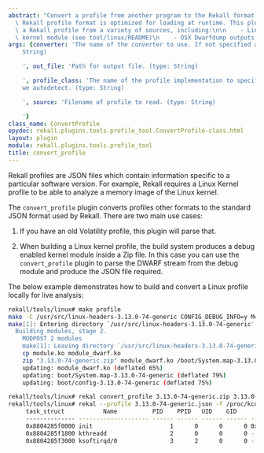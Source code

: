 ```yaml
---
abstract: "Convert a profile from another program to the Rekall format.\n\n    The\
  \ Rekall profile format is optimized for loading at runtime. This plugin\n    produces\
  \ a Rekall profile from a variety of sources, including:\n\n    - Linux debug compiled\
  \ kernel module (see tool/linux/README)\n    - OSX Dwarfdump outputs.\n    "
args: {converter: 'The name of the converter to use. If not specified autoguess. (type:
    String)

    ', out_file: 'Path for output file. (type: String)

    ', profile_class: 'The name of the profile implementation to specify. If not specified,
    we autodetect. (type: String)

    ', source: 'Filename of profile to read. (type: String)

    '}
class_name: ConvertProfile
epydoc: rekall.plugins.tools.profile_tool.ConvertProfile-class.html
layout: plugin
module: rekall.plugins.tools.profile_tool
title: convert_profile
---
```


Rekall profiles are JSON files which contain information specific to a
particular software version. For example, Rekall requires a Linux Kernel profile
to be able to analyze a memory image of the Linux kernel.

The `convert_profile` plugin converts profiles other formats to the standard
JSON format used by Rekall. There are two main use cases:

1. If you have an old Volatility profile, this plugin will parse that.

2. When building a Linux kernel profile, the build system produces a debug
   enabled kernel module inside a Zip file. In this case you can use the
   `convert_profile` plugin to parse the DWARF stream from the debug module and
   produce the JSON file required.


The below example demonstrates how to build and convert a Linux profile locally
for live analysis:

```sh
rekall/tools/linux# make profile
make -C /usr/src/linux-headers-3.13.0-74-generic CONFIG_DEBUG_INFO=y M=`pwd` modules
make[1]: Entering directory `/usr/src/linux-headers-3.13.0-74-generic'
  Building modules, stage 2.
    MODPOST 2 modules
    make[1]: Leaving directory `/usr/src/linux-headers-3.13.0-74-generic'
    cp module.ko module_dwarf.ko
    zip "3.13.0-74-generic.zip" module_dwarf.ko /boot/System.map-3.13.0-74-generic /boot/config-3.13.0-74-generic
    updating: module_dwarf.ko (deflated 65%)
    updating: boot/System.map-3.13.0-74-generic (deflated 79%)
    updating: boot/config-3.13.0-74-generic (deflated 75%)

rekall/tools/linux# rekal convert_profile 3.13.0-74-generic.zip 3.13.0-74-generic.json
rekall/tools/linux# rekal --profile 3.13.0-74-generic.json -f /proc/kcore pslist
     task_struct           Name          PID    PPID   UID    GID        DTB              Start Time        Binary
     -------------- -------------------- ------ ------ ------ ------ -------------- ------------------------ ------
     0x8804285f0000 init                      1      0      0      0 0x000426592000     2016-01-29 12:50:31Z /sbin/init
     0x8804285f1800 kthreadd                  2      0      0      0 -                  2016-01-29 12:50:31Z -
     0x8804285f3000 ksoftirqd/0               3      2      0      0 -                  2016-01-29 12:50:31Z -
```
